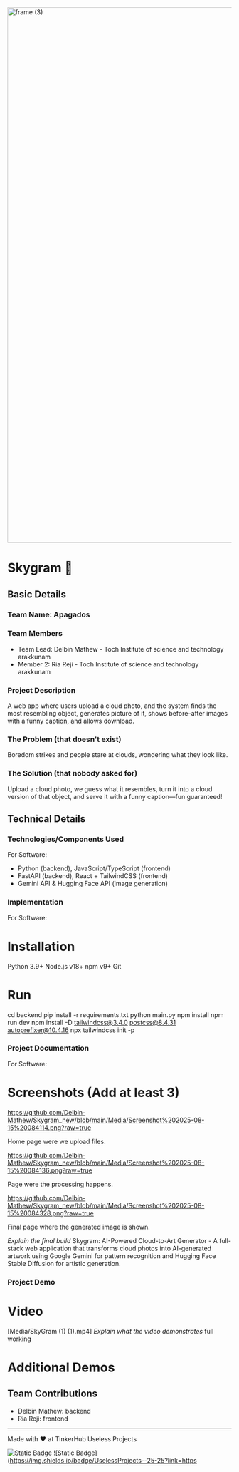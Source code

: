 <img width="3188" height="1202" alt="frame (3)" src="https://github.com/user-attachments/assets/517ad8e9-ad22-457d-9538-a9e62d137cd7" />


# Skygram 🎯


## Basic Details
### Team Name: Apagados


### Team Members
- Team Lead: Delbin Mathew - Toch Institute of science and technology arakkunam
- Member 2: Ria Reji - Toch Institute of science and technology arakkunam

### Project Description
A web app where users upload a cloud photo, and the system finds the most resembling object, generates picture of it, shows before–after images with a funny caption, and allows download.

### The Problem (that doesn't exist)
Boredom strikes and people stare at clouds, wondering what they look like.

### The Solution (that nobody asked for)
Upload a cloud photo, we guess what it resembles, turn it into a cloud version of that object, and serve it with a funny caption—fun guaranteed!

## Technical Details
### Technologies/Components Used
For Software:
- Python (backend), JavaScript/TypeScript (frontend)
- FastAPI (backend), React + TailwindCSS (frontend)
- Gemini API & Hugging Face API (image generation)


### Implementation
For Software:
# Installation
Python 3.9+
Node.js v18+
npm v9+
Git


# Run
cd backend
pip install -r requirements.txt
python main.py
npm install
npm run dev
npm install -D tailwindcss@3.4.0 postcss@8.4.31 autoprefixer@10.4.16
npx tailwindcss init -p

### Project Documentation
For Software:

# Screenshots (Add at least 3)

https://github.com/Delbin-Mathew/Skygram_new/blob/main/Media/Screenshot%202025-08-15%20084114.png?raw=true

Home page were we upload files.

https://github.com/Delbin-Mathew/Skygram_new/blob/main/Media/Screenshot%202025-08-15%20084136.png?raw=true

Page were the processing happens.

https://github.com/Delbin-Mathew/Skygram_new/blob/main/Media/Screenshot%202025-08-15%20084328.png?raw=true

Final page where the generated image is shown.



*Explain the final build*
 Skygram: AI-Powered Cloud-to-Art Generator - A full-stack web application that transforms cloud photos into AI-generated artwork using Google Gemini for pattern recognition and Hugging Face Stable Diffusion for artistic generation.

### Project Demo
# Video
[Media/SkyGram (1) (1).mp4]
*Explain what the video demonstrates*
full working 
# Additional Demos

## Team Contributions
- Delbin Mathew: backend
- Ria Reji: frontend
---
Made with ❤️ at TinkerHub Useless Projects 

![Static Badge](https://img.shields.io/badge/TinkerHub-24?color=%23000000&link=https%3A%2F%2Fwww.tinkerhub.org%2F)
![Static Badge](https://img.shields.io/badge/UselessProjects--25-25?link=https
